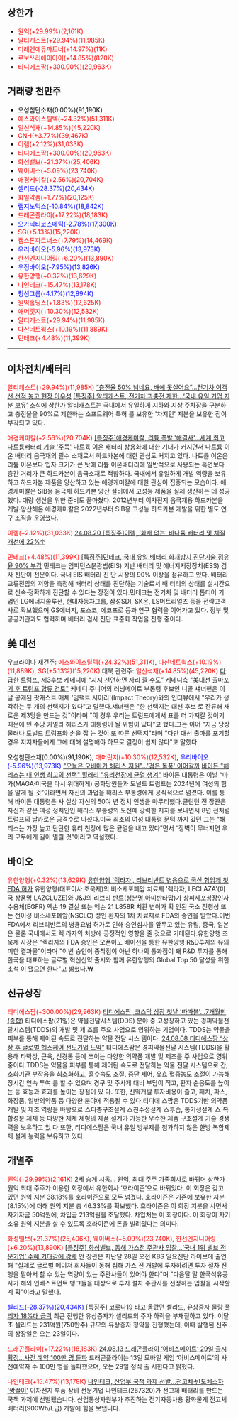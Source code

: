 ## 상한가
- <span style="color: red;">원익(+29.99%)(2,161K)</span>
- <span style="color: red;">알티캐스트(+29.94%)(11,985K)</span>
- <span style="color: red;">미래엔에듀파트너(+14.97%)(11K)</span>
- <span style="color: red;">로보쓰리에이아이(+14.85%)(820K)</span>
- <span style="color: red;">티디에스팜(+300.00%)(29,963K)</span>
## 거래량 천만주
- <span style="color: black;">오성첨단소재(0.00%)(91,190K)</span>
- <span style="color: red;">에스와이스틸텍(+24.32%)(51,311K)</span>
- <span style="color: red;">일신석재(+14.85%)(45,220K)</span>
- <span style="color: red;">CNH(+3.77%)(39,467K)</span>
- <span style="color: red;">이렘(+2.12%)(31,033K)</span>
- <span style="color: red;">티디에스팜(+300.00%)(29,963K)</span>
- <span style="color: red;">화성밸브(+21.37%)(25,406K)</span>
- <span style="color: red;">웨이버스(+5.09%)(23,740K)</span>
- <span style="color: red;">애경케미칼(+2.56%)(20,704K)</span>
- <span style="color: blue;">셀리드(-28.37%)(20,434K)</span>
- <span style="color: red;">화일약품(+1.77%)(20,125K)</span>
- <span style="color: blue;">랩지노믹스(-10.84%)(18,842K)</span>
- <span style="color: red;">드래곤플라이(+17.22%)(18,183K)</span>
- <span style="color: blue;">오가닉티코스메틱(-2.78%)(17,300K)</span>
- <span style="color: red;">SG(+5.13%)(15,220K)</span>
- <span style="color: red;">캡스톤파트너스(+7.79%)(14,469K)</span>
- <span style="color: blue;">우리바이오(-5.96%)(13,973K)</span>
- <span style="color: red;">한선엔지니어링(+6.20%)(13,890K)</span>
- <span style="color: blue;">우정바이오(-7.95%)(13,826K)</span>
- <span style="color: red;">유한양행(+0.32%)(13,629K)</span>
- <span style="color: red;">나인테크(+15.47%)(13,178K)</span>
- <span style="color: blue;">헝셩그룹(-4.17%)(12,894K)</span>
- <span style="color: red;">원익홀딩스(+1.83%)(12,625K)</span>
- <span style="color: red;">애머릿지(+10.30%)(12,532K)</span>
- <span style="color: red;">알티캐스트(+29.94%)(11,985K)</span>
- <span style="color: red;">다산네트웍스(+10.19%)(11,889K)</span>
- <span style="color: red;">민테크(+4.48%)(11,399K)</span>

---
## 이차전치/배터리
<span style="color: red;">알티캐스트(+29.94%)(11,985K)</span>
[“충전율 50% 넘네요, 배에 못실어요”...전기차 여객선 선적 놓고 현장 아우성](https://n.news.naver.com/mnews/article/009/0005353051?sid=101)
[[특징주] 알티캐스트, 전기차 과충전 제한…‘국내 유일 기업 지분 보유’ 소식에 상한가](https://www.widedaily.com/news/articleView.html?idxno=243069)
알티캐스트는 국내에서 유일하게 지하와 지상 주차장을 구분하고 충전율을 90%로 제한하는 소프트웨어 특허 를 보유한 '차지인' 지분을 보유한 점이 부각되고 있다.

<span style="color: red;">애경케미칼(+2.56%)(20,704K)</span>
[[특징주]애경케미칼, 리튬 폭발 '해결사'…세계 최고 나트륨배터리 기술 '주목'](https://n.news.naver.com/mnews/article/277/0005461201)
나트륨 이온 배터리 상용화에 대한 기대가 커지면서 나트륨 이온 배터리 음극재의 필수 소재로서 하드카본에 대한 관심도 커지고 있다. 나트륨 이온은 리튬 이온보다 입자 크기가 큰 탓에 리튬 이온배터리에 일반적으로 사용되는 흑연보다 층간 거리가 큰 하드카본이 음극소재로 적합하다. 국내에서 유일하게 개발 역량을 보유하고 하드카본 제품을 양산하고 있는 애경케미칼에 대한 관심이 집중되는 모습이다. 애경케미칼은 SIB용 음극재 하드카본 양산 설비에서 고성능 제품을 실제 생산하는 데 성공했다. 대량 생산을 위한 준비도 끝마쳤다. 2012년부터 이차전지 음극재용 하드카본을 개발·양산해온 애경케미칼은 2022년부터 SIB용 고성능 하드카본 개발을 위한 별도 연구 조직을 운영했다.

<span style="color: red;">이렘(+2.12%)(31,033K)</span>
[24.08.20 [특징주]이렘, ‘화재 없는’ 바나듐 배터리 및 체질 개선에 22%↑](https://n.news.naver.com/mnews/article/018/0005815297)

<span style="color: red;">민테크(+4.48%)(11,399K)</span>
[[특징주]민테크, 국내 유일 배터리 화재방지 진단기술 점유율 90% 부각](https://www.edaily.co.kr/News/Read?newsId=02135286638989616&mediaCodeNo=257&OutLnkChk=Y)
민테크는 임피던스분광법(EIS) 기반 배터리 및 에너지저장장치(ESS) 검사 진단이 전문이다. 국내 EIS 배터리 진 단 시장의 90% 이상을 점유하고 있다. 배터리 교류전압의 저항을 측정해 배터리 상태를 진단하는 기술로서 배 터리의 상태를 실시간으로 신속·정확하게 진단할 수 있다는 장점이 있다.민테크는 전기차 및 배터리 톱티어 기 업인 LG에너지솔루션, 현대자동차그룹, 삼성SDI, SK온, LS머트리얼즈 등을 전략고객사로 확보했으며 GS에너지, 포스코, 에코프로 등과 연구 협력을 이어가고 있다. 정부 및 공공기관과도 협력하며 배터리 검사 진단 표준화 작업을 진행 중이다.

## 美 대선
우크라이나 재건주: <span style="color: red;">에스와이스틸텍(+24.32%)(51,311K)</span>, <span style="color: red;">다산네트웍스(+10.19%)(11,889K)</span>, <span style="color: red;">SG(+5.13%)(15,220K)</span>
대북 관련주: <span style="color: red;">일신석재(+14.85%)(45,220K)</span>
[다급한 트럼프, 제3후보 케네디에 “지지 선언하면 자리 줄 수도”](https://www.hani.co.kr/arti/international/america/1154577.html)
[케네디측 "美대선 출마포기 후 트럼프 합류 검토"](https://n.news.naver.com/mnews/article/123/0002340741)
케네디 주니어의 러닝메이트 부통령 후보인 니콜 섀너핸은 이날 공개된 팟캐스트 매체 '임팩트 시어리'(Impact Theory)와의 인터뷰에서 "우리가 생각하는 두 개의 선택지가 있다"고 말했다.섀너핸은 "한 선택지는 대선 후보 로 잔류해 새로운 제3당을 만드는 것"이라며 "이 경우 우리는 트럼프에게서 표를 더 가져갈 것이기 때문에 민 주당 카멀라 해리스가 대통령이 될 위험이 있다"고 했다.그는 이어 "지금 당장 물러나 도널드 트럼프와 손을 잡 는 것이 또 따른 선택지"라며 "다만 대선 출마를 포기할 경우 지지자들에게 그에 대해 설명해야 하므로 결정이 쉽지 않다"고 말했다

<span style="color: black;">오성첨단소재(0.00%)(91,190K)</span>, <span style="color: red;">애머릿지(+10.30%)(12,532K)</span>, <span style="color: blue;">우리바이오(-5.96%)(13,973K)</span>
["오늘은 오바마가 해리스 지원"…'검은 돌풍' 이어갈까](https://www.mbn.co.kr/news/world/5051029)
[바이든 "해리스는 내 인생 최고의 선택" 힐러리 "유리천장에 균열 생겨"](https://n.news.naver.com/mnews/article/011/0004382190)
바이든 대통령은 이날 “마가(MAGA·미국을 다시 위대하게) 공화당원들과 도널드 트럼프는 2024년에 여성의 힘 을 알게 될 것”이라면서 자신의 과업을 해리스 부통령에게 공식적으로 넘겼다. 이를 통해 바이든 대통령은 사 실상 자신의 50여 년 정치 인생을 마무리했다.클린턴 전 장관은 자신과 같은 여성 정치인인 해리스 부통령의 도전에 강력한 지지를 보내면서 8년 전처럼 트럼프의 날카로운 공격수로 나섰다.미국 최초의 여성 대통령 문턱 까지 갔던 그는 “해리스는 가장 높고 단단한 유리 천장에 많은 균열을 내고 있다”면서 “장벽이 무너지면 우리 모두에게 길이 열릴 것”이라고 역설했다.

## 바이오
<span style="color: red;">유한양행(+0.32%)(13,629K)</span>
[유한양행 '렉라자', 리브리반트 병용으로 국산 항암제 첫 FDA 허가](https://www.medipana.com/article/view.php?news_idx=330357&sch_cate=D)
유한양행(대표이사 조욱제)의 비소세포폐암 치료제 '렉라자, LECLAZA'(미국 상품명 LAZCLUZE)와 J&J의 리브리 반트(성분명:아미반타맙)가 상피세포성장인자수용체(EGFR) 엑손 19 결실 또는 엑손 21 L858R 치환 변이가 확 인된 국소 진행성 또는 전이성 비소세포폐암(NSCLC) 성인 환자의 1차 치료제로 FDA의 승인을 받았다.이번 FDA에서 리브리반트의 병용요법 허가로 인해 승인심사를 앞두고 있는 유럽, 중국, 일본은 물론 국내에서도 렉 라자의 처방에 긍정적인 영향을 줄 것으로 기대된다.유한양행 조욱제 사장은 "렉라자의 FDA 승인은 오픈이노 베이션을 통한 유한양행 R&D투자의 유의미한 결과물"이라며 "이번 승인이 종착점이 아닌 하나의 통과점이 돼 R&D 투자를 통해 한국을 대표하는 글로벌 혁신신약 출시와 함께 유한양행의 Global Top 50 달성을 위한 초석 이 됐으면 한다"고 밝혔다.₩
## 신규상장
<span style="color: red;">티디에스팜(+300.00%)(29,963K)</span>
[티디에스팜, 코스닥 상장 첫날 '따따블'…7개월만(종합)](https://www.yna.co.kr/view/AKR20240821043051008?input=1195m)
티디에스팜(21일)은 약물전달시스템(DDS) 분야 중 고성장하고 있는 경피약물전달시스템(TDDS)의 개발 및 제 조를 주요 사업으로 영위하는 기업이다. TDDS는 약물을 피부를 통해 제어된 속도로 전달하는 약물 전달 시스 템이다.
[24.08.08 티디에스팜 “상장 후 글로벌 헬스케어 선도기업 도약”](https://www.etoday.co.kr/news/view/2388827)
티디에스팜은 경피약물전달 시스템(TDDS)을 활용해 타박상, 근육, 신경통 등에 쓰이는 다양한 의약품 개발 및 제조를 주 사업으로 영위 중이다.TDDS는 약물을 피부를 통해 제어된 속도로 전달하는 약물 전달 시스템으로 간, 소화기관 부작용을 최소화하고, 흡수속도 조절, 중단 제어, 유효 혈중농도 조절이 가능해 장시간 연속 투여 를 할 수 있으며 경구 및 주사제 대비 부담이 적고, 환자 순응도를 높이는 등 효능과 효과를 높이는 장점이 있 다. 또한, 신약개발 투자비용이 줄고, 패치, 파스, 화장품, 일반의약품 등 다양한 분야에 적용될 수 있다.티디에 스팜은 TDDS기반 의약품 개발 및 제조 역량을 바탕으로 △다층구조설계 △친수성설계 △투습, 통기성설계 △ 복합성분 제제 등 다양한 제제 제형의 제품 설계가 가능한 우수한 제품 구조설계 기술 경쟁력을 보유하고 있 다.또한, 티디에스팜은 국내 유일 방부제를 첨가하지 않은 한방 복합제제 설계 능력을 보유하고 있다.

## 개별주
<span style="color: red;">원익(+29.99%)(2,161K)</span>
[2세 승계 시동… 원익, 최대 주주 가족회사로 바뀌며 상한가](https://biz.chosun.com/stock/stock_general/2024/08/21/DBRFFK5YEFCZBCBZX5LBWYIFAU/?utm_source=naver&utm_medium=original&utm_campaign=biz)
원익 최대 주주가 이용한 회장에서 유한회사 ‘호라이즌’으로 바뀌었다. 이 회장은 갖고 있던 원익 지분 38.18%를 호라이즌으로 모두 넘겼다. 호라이즌은 기존에 보유한 지분(8.15%)에 더해 원익 지분 총 46.33%를 확보했다. 호라이즌은 이 회장 지분을 사면서 자기자금 50억원에, 차입금 213억원을 조달했다. 차입처는 이 회장이다. 이 회장이 자기 소유 원익 지분을 살 수 있도록 호라이즌에 돈을 빌려줬다는 의미다.

<span style="color: red;">화성밸브(+21.37%)(25,406K)</span>, <span style="color: red;">웨이버스(+5.09%)(23,740K)</span>, <span style="color: red;">한선엔지니어링(+6.20%)(13,890K)</span>
[[특징주] 화성밸브, 동해 가스전 주관사 입찰…‘국내 1위 밸브 전문기업’ 수혜 기대감에 강세](https://www.widedaily.com/news/articleView.html?idxno=243061)
안 장관은 지난달 28일 오전 KBS 일요진단 라이브에 출연해 "실제로 글로벌 메이저 회사들이 동해 심해 가스 전 개발에 투자하려면 투자 절차 진행을 맡아서 할 수 있는 역량이 있는 주관사들이 있어야 한다"며 "다음달 말 한국석유공사가 해외 인베스트먼트 뱅크들을 대상으로 투자 절차 주관사를 선정하는 입찰을 시작할 계 획"이라고 말했다.

<span style="color: blue;">셀리드(-28.37%)(20,434K)</span>
[[특징주] 코로나19 타고 올랐던 셀리드, 유상증자 물량 풀리자 18%대 급락](https://biz.chosun.com/stock/market_trend/2024/08/21/RKKBX77RPJHQVDOFACG54LYJTI/)
최근 진행한 유상증자가 셀리드의 주가 하락을 부채질하고 있다. 이달 초 셀리드는 231억원(750만주) 규모의 유상증자 청약을 진행했는데, 이때 발행된 신주의 상장일은 오는 23일이다.

<span style="color: red;">드래곤플라이(+17.22%)(18,183K)</span>
[24.08.13 드래곤플라이 ‘어비스메이트’ 29일 출시 확정...사전 예약 100만 명 돌파](https://www.lawissue.co.kr/view.php?ud=2024081314341048819817d053b9_12)
드래곤플라이는 13일 모바일 게임 ‘어비스메이트’의 사전예약자 수 100만 명을 돌파했으며, 오는 29일 정식 출 시한다고 밝혔다.

<span style="color: red;">나인테크(+15.47%)(13,178K)</span>
[나인테크, 산업부 국책 과제 선발...전고체·반도체소자 '쌍끌이'](https://n.news.naver.com/mnews/article/018/0005816299)
이차전지 부품 장비 전문기업 나인테크(267320)가 전고체 배터리를 만드는 국책 과제에 선발됐습니다. 산업통상자원부가 추진하는 전기자동차용 황화물계 전고체 배터리(900Wh/L급) 개발에 힘을 보탭니다.